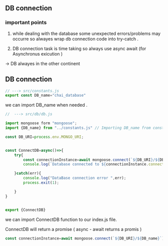 ## DB connection 

### important points 
1. while dealing with the database some unexpected errors/problems may occurre so alwayes wrap db connection code into try-catch .  

2. DB connection task is time taking so always use async await (for Asynchronus exicution )

  -> DB alwayes in the other continent 

## DB connection 

```js
// ---> src/constants.js 
export const DB_name="chai_database"
```
we can import DB_name when needed .

```js
//  ---> src/db/db.js

import mongoose form "mongoose";
import {DB_name} from "../constants.js" // Importing DB_name from constants.js 

const DB_URI=process.env.MONGO_URI;


const ConnectDB=async()=>{
    try{
        const connectionInstance=await mongoose.connect(`${DB_URI}/${DB_name}`);
        console.log(`Database connected to ${connectionInstance.connection.name}`);

    }catch(err){
        console.log("DataBase connection error ",err);
        process.exit(1);

    }
}


export {ConnectDB} 
```
 we can import ConnectDB function to our index.js file.

 ConnectDB will return a promise ( async - await returns a promis  ) 


```js
const connectionInstance=await mongoose.connect(`${DB_URI}/${DB_name}`)
```
